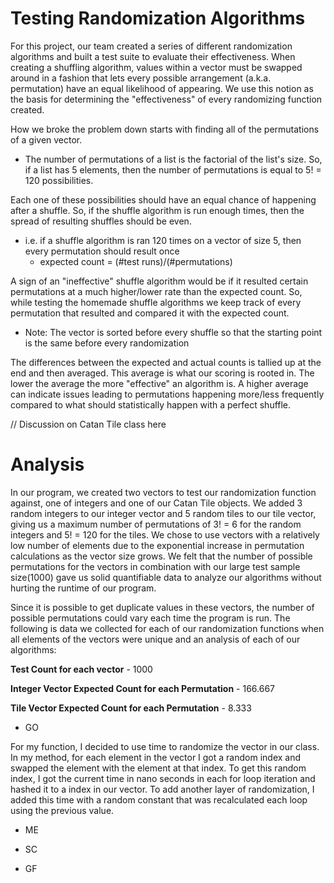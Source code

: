 # Testing Randomization Algorithms

For this project, our team created a series of different randomization algorithms and built a test suite to evaluate their effectiveness. When creating a shuffling algorithm, values within a vector must be swapped around in a fashion that lets every possible
arrangement (a.k.a. permutation) have an equal likelihood of appearing. We use this notion as the basis for determining 
the "effectiveness" of every randomizing function created. 

How we broke the problem down starts with finding all of the 
permutations of a given vector. 
- The number of permutations of a list is the factorial of the list's size. So, if a list 
  has 5 elements, then the number of permutations is equal to 5! = 120 possibilities. 

Each one of these possibilities should have an equal chance of happening after a shuffle. So, if the shuffle algorithm 
is run enough times, then the spread of resulting shuffles should be even.
- i.e. if a shuffle algorithm is ran 120 times on a vector of size 5, then every permutation should result once
    - expected count = (#test runs)/(#permutations)

A sign of an "ineffective" shuffle algorithm would be if it resulted certain permutations at a much higher/lower rate 
than the expected count. So, while testing the homemade shuffle algorithms we keep track of every permutation that 
resulted and compared it with the expected count. 
- Note: The vector is sorted before every shuffle so that the starting point is the same before every randomization

The differences between the expected and actual counts is tallied up at the end and then averaged. This average is what 
our scoring is rooted in. The lower the average the more "effective" an algorithm is. A higher average can indicate 
issues leading to permutations happening more/less frequently compared to what should statistically happen with a 
perfect shuffle.

// Discussion on Catan Tile class here

# Analysis

In our program, we created two vectors to test our randomization function against, one of integers and one of our Catan Tile objects. We added 3 random integers to our integer vector and 5 random tiles to our tile vector, giving us a maximum number of permutations of 3! = 6 for the random integers and 5! = 120 for the tiles. We chose to use vectors with a relatively low number of elements due to the exponential increase in permutation calculations as the vector size grows. We felt that the number of possible permutations for the vectors in combination with our large test sample size(1000) gave us solid quantifiable data to analyze our algorithms without hurting the runtime of our program.

Since it is possible to get duplicate values in these vectors, the number of possible permutations could vary each time the program is run. The following is data we collected for each of our randomization functions when all elements of the vectors were unique and an analysis of each of our algorithms:

**Test Count for each vector** - 1000

**Integer Vector Expected Count for each Permutation** - 166.667

**Tile Vector Expected Count for each Permutation** - 8.333

- GO
 
 For my function, I decided to use time to randomize the vector in our class. In my method, for each element in the vector I got a random index and swapped the element with the element at that index. To get this random index, I got the current time in nano seconds in each for loop iteration and hashed it to a index in our vector. To add another layer of randomization, I added this time with a random constant that was recalculated each loop using the previous value.

- ME


- SC


- GF

